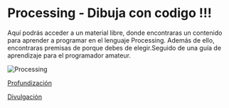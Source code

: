 Processing - Dibuja con codigo !!!
==========================

Aquí podrás acceder a un material libre, donde encontraras un contenido para aprender a programar en el lenguaje Processing. Además de ello, encontraras premisas de porque debes de elegir.Seguido de una guía de aprendizaje para el programador amateur.

![Processing](http://blog.albagcorral.com/wp-content/uploads/2008/11/about.jpg)

[Profundización](PROFUNDIZACIÓN.md)

[Divulgación](DIVULGACION.md)
